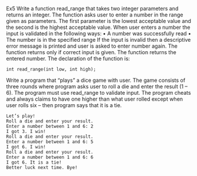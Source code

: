 Ex5
Write a function read_range that takes two integer parameters and returns an integer. The function
asks user to enter a number in the range given as parameters. The first parameter is the lowest
acceptable value and the second is the highest acceptable value. When user enters a number the
input is validated in the following ways:
    • A number was successfully read
    • The number is in the specified range
If the input is invalid then a descriptive error message is printed and user is asked to enter number
again. The function returns only if correct input is given. The function returns the entered number.
The declaration of the function is:

```
int read_range(int low, int high);
```

Write a program that “plays” a dice game with user. The game consists of three rounds where
program asks user to roll a die and enter the result (1 – 6). The program must use read_range to
validate input.
The program cheats and always claims to have one higher than what user rolled except when user
rolls six – then program says that it is a tie.

```
Let’s play!
Roll a die and enter your result.
Enter a number between 1 and 6: 2
I got 3. I win!
Roll a die and enter your result.
Enter a number between 1 and 6: 5
I got 6. I win!
Roll a die and enter your result.
Enter a number between 1 and 6: 6
I got 6. It is a tie!
Better luck next time. Bye!
```